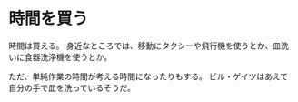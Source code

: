 # 時間を買う

時間は買える。
身近なところでは、移動にタクシーや飛行機を使うとか、皿洗いに食器洗浄機を使うとか。

ただ、単純作業の時間が考える時間になったりもする。
ビル・ゲイツはあえて自分の手で皿を洗っているそうだ。
